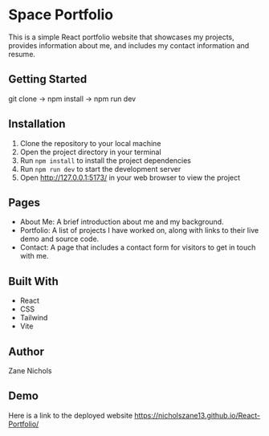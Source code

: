 # Space Portfolio

This is a simple React portfolio website that showcases my projects, provides information about me, and includes my contact information and resume.

## Getting Started

git clone -> npm install -> npm run dev

## Installation

1. Clone the repository to your local machine
2. Open the project directory in your terminal
3. Run `npm install` to install the project dependencies
4. Run `npm run dev` to start the development server
5. Open http://127.0.0.1:5173/ in your web browser to view the project

## Pages

- About Me: A brief introduction about me and my background.
- Portfolio: A list of projects I have worked on, along with links to their live demo and source code.
- Contact: A page that includes a contact form for visitors to get in touch with me.

## Built With

- React
- CSS
- Tailwind
- Vite

## Author

Zane Nichols

## Demo

Here is a link to the deployed website https://nicholszane13.github.io/React-Portfolio/
